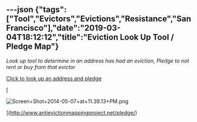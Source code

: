 ---json
{"tags":["Tool","Evictors","Evictions","Resistance","San Francisco"],"date":"2019-03-04T18:12:12","title":"Eviction Look Up Tool / Pledge Map"}
---

_Look up tool to determine in an address has had an eviction, Pledge to not rent or buy from that evictor_

[Click to look up an address and pledge](http://www.antievictionmappingproject.net/pledge/)

[

![Screen+Shot+2014-05-07+at+11.39.13+PM.png](https://images.squarespace-cdn.com/content/v1/52b7d7a6e4b0b3e376ac8ea2/1551723097268-5DX3EMX7H0ZKQP5EUNSD/ke17ZwdGBToddI8pDm48kDbRjhoK6JUe351MW0V8URNZw-zPPgdn4jUwVcJE1ZvWQUxwkmyExglNqGp0IvTJZUJFbgE-7XRK3dMEBRBhUpy3GrIp6WhTMIz8-qmcGglwaJcCxCvXiksHSbEXxC0l08IOw-W__WmK3UrzqwUIdP0/Screen%2BShot%2B2014-05-07%2Bat%2B11.39.13%2BPM.png)

](http://www.antievictionmappingproject.net/pledge/)